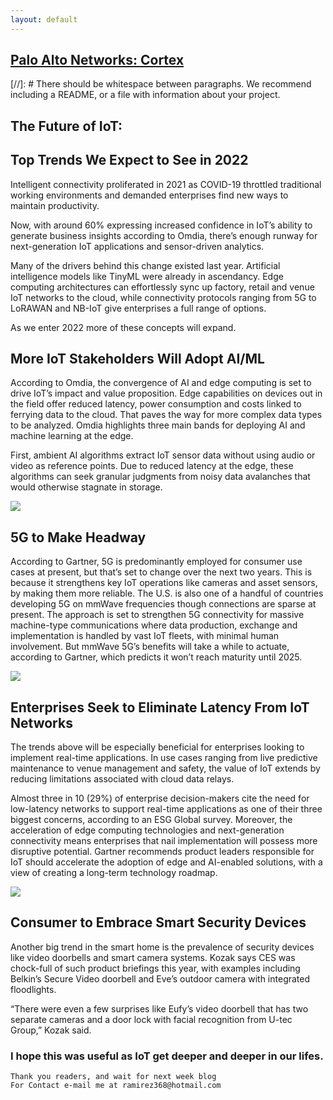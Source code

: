 ```yaml
---
layout: default
---
```



## [Palo Alto Networks: Cortex](https://www.youtube.com/watch?v=Mx93xlfVF34)

[//]: #  There should be whitespace between paragraphs. We recommend including a README, or a file with information about your project.

## The Future of IoT: 
## Top Trends We Expect to See in 2022

Intelligent connectivity proliferated in 2021 as COVID-19 throttled traditional working environments and demanded enterprises find new ways to maintain productivity. 

Now, with around 60% expressing increased confidence in IoT’s ability to generate business insights according to Omdia, there’s enough runway for next-generation IoT applications and sensor-driven analytics.

Many of the drivers behind this change existed last year. Artificial intelligence models like TinyML were already in ascendancy. Edge computing architectures can effortlessly sync up factory, retail and venue IoT networks to the cloud, while connectivity protocols ranging from 5G to LoRAWAN and NB-IoT give enterprises a full range of options.

As we enter 2022 more of these concepts will expand.


## More IoT Stakeholders Will Adopt AI/ML 

According to Omdia, the convergence of AI and edge computing is set to drive IoT’s impact and value proposition. Edge capabilities on devices out in the field offer reduced latency, power consumption and costs linked to ferrying data to the cloud. That paves the way for more complex data types to be analyzed. Omdia highlights three main bands for deploying AI and machine learning at the edge. 

First, ambient AI algorithms extract IoT sensor data without using audio or video as reference points. Due to reduced latency at the edge, these algorithms can seek granular judgments from noisy data avalanches that would otherwise stagnate in storage.

![](https://www.clariontech.com/hubfs/BlogImage-78.png) 

## 5G to Make Headway

According to Gartner, 5G is predominantly employed for consumer use cases at present, but that’s set to change over the next two years. This is because it strengthens key IoT operations like cameras and asset sensors, by making them more reliable. The U.S. is also one of a handful of countries developing 5G on mmWave frequencies though connections are sparse at present. The approach is set to strengthen 5G connectivity for massive machine-type communications where data production, exchange and implementation is handled by vast IoT fleets, with minimal human involvement. But mmWave 5G’s benefits will take a while to actuate, according to Gartner, which predicts it won’t reach maturity until 2025.

![ ](https://www.ursalink.com/en/wp-content/uploads/2019/10/5G-IoT.png)

## Enterprises Seek to Eliminate Latency From IoT Networks

The trends above will be especially beneficial for enterprises looking to implement real-time applications. In use cases ranging from live predictive maintenance to venue management and safety, the value of IoT extends by reducing limitations associated with cloud data relays.  

Almost three in 10 (29%) of enterprise decision-makers cite the need for low-latency networks to support real-time applications as one of their three biggest concerns, according to an ESG Global survey. Moreover, the acceleration of edge computing technologies and next-generation connectivity means enterprises that nail implementation will possess more disruptive potential. Gartner recommends product leaders responsible for IoT should accelerate the adoption of edge and AI-enabled solutions, with a view of creating a long-term technology roadmap.

![ ](https://dl.cdn-anritsu.com/images/tm/solutions/mt1000a-05/mt1000a-5g-ecpri-01e.jpg?la=en-us) 

## Consumer to Embrace Smart Security Devices

Another big trend in the smart home is the prevalence of security devices like video doorbells and smart camera systems. Kozak says CES was chock-full of such product briefings this year, with examples including Belkin’s Secure Video doorbell and Eve’s outdoor camera with integrated floodlights. 

“There were even a few surprises like Eufy’s video doorbell that has two separate cameras and a door lock with facial recognition from U-tec Group,” Kozak said.


### I hope this was useful as IoT get deeper and deeper in our lifes.


```
Thank you readers, and wait for next week blog
For Contact e-mail me at ramirez368@hotmail.com

```
